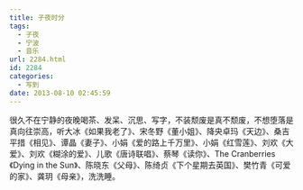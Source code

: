 ```yaml
---
title: 子夜时分
tags:
  - 子夜
  - 宁波
  - 音乐
url: 2284.html
id: 2284
categories:
  - 写到
date: 2013-08-10 02:45:59
---
```


很久不在宁静的夜晚喝茶、发呆、沉思、写字，不装颓废是真不颓废，不想堕落是真向往崇高，听大冰《如果我老了》、宋冬野《董小姐》、降央卓玛《天边》、桑吉平措《相见》、谭晶《妻子》、小娟《爱的路上千万里》、小娟《红雪莲》、刘欢《大爱》、刘欢《糊涂的爱》、儿歌《唐诗联唱》、蔡琴《读你》、The Cranberries《Dying in the Sun》、陈晓东《父母》、陈绮贞《下个星期去英国》、樊竹青《可爱的家》、龚玥《母亲》，洗洗睡。
